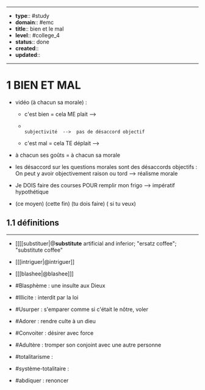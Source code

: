 
---
- **type**:: #study
- **domain**:: #emc
- **title**:: bien et le mal
- **level**:: #college_4
- **status**:: done
- **created**:: 
- **updated**:: 
---

# 1	BIEN ET MAL


- vidéo (à chacun sa morale) :
	- c'est bien  =  cela ME plait     -->
	-                                                           subjectivité  -->  pas de désaccord objectif
	- c'est mal  = cela TE déplait    -->
- à chacun ses goûts = à chacun sa morale

- les désaccord sur les questions morales sont des désaccords objectifs :                                                   On peut y avoir objectivement raison ou tord --> réalisme morale

- Je DOIS faire des courses POUR remplir mon frigo --> impératif   hypothétique 
- (ce moyen)                         (cette fin)                                   (tu dois faire)  ( si tu veux)




## 1.1	définitions
---



- [[[[substituer|@**substitute**
artificial and inferior; "ersatz coffee"; "substitute coffee"  

- [[[intriguer|@intriguer]]
- [[[blashee|@blashee]]]
- #Blasphème : une insulte aux Dieux
- #Illicite : interdit par la loi
- #Usurper : s'emparer comme si c'était le nôtre, voler
- #Adorer : rendre culte à un dieu
- #Convoiter : désirer avec force
- #Adultère : tromper son conjoint avec une autre personne
- #totalitarisme  : 
- #système-totalitaire :
- #abdiquer : renoncer

